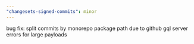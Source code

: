 ```yaml
---
"changesets-signed-commits": minor
---
```


bug fix: split commits by monorepo package path due to github gql server errors
for large payloads
